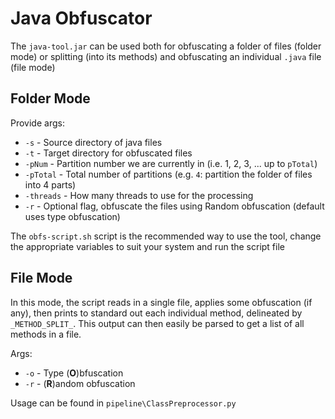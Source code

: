 # Java Obfuscator

The `java-tool.jar` can be used both for obfuscating a folder of files (folder mode) or splitting (into its methods) and obfuscating an individual `.java` file (file mode)

## Folder Mode

Provide args:
- `-s` - Source directory of java files
- `-t` - Target directory for obfuscated files
- `-pNum` - Partition number we are currently in (i.e. 1, 2, 3, ... up to `pTotal`)
- `-pTotal` - Total number of partitions (e.g. `4`: partition the folder of files into 4 parts)
- `-threads` - How many threads to use for the processing
- `-r` - Optional flag, obfuscate the files using Random obfuscation (default uses type obfuscation)

The `obfs-script.sh` script is the recommended way to use the tool, change the appropriate variables to suit your system and run the script file

## File Mode

In this mode, the script reads in a single file, applies some obfuscation (if any), then prints to standard out each individual method, delineated by `_METHOD_SPLIT_`. This output can then easily be parsed to get a list of all methods in a file.

Args:
- `-o` - Type (__O__)bfuscation
- `-r` - (__R__)andom obfuscation

Usage can be found in `pipeline\ClassPreprocessor.py`



